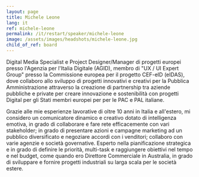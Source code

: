 ```yaml
---
layout: page
title: Michele Leone
lang: it
ref: michele-leone
permalink: /it/restart/speaker/michele-leone
image: /assets/images/headshots/michele-leone.jpg
child_of_ref: board
---
```


Digital Media Specialist e Project Designer/Manager di progetti europei presso l'Agenzia per l'Italia Digitale (AGID), membro di "UX / UI Expert Group" presso la Commissione europea per il progetto CEF-eID (eIDAS), dove collaboro allo sviluppo di progetti innovativi e creativi per la Pubblica Amministrazione attraverso la creazione di partnership tra aziende pubbliche e private per creare innovazione e sostenibilità con progetti Digital per gli Stati membri europei per per le PAC e PAL italiane.

Grazie alle mie esperienze lavorative di oltre 10 anni in Italia e all'estero, mi considero un comunicatore dinamico e creativo dotato di intelligenza emotiva, in grado di collaborare e fare rete efficacemente con vari stakeholder; in grado di presentare azioni e campagne marketing ad un pubblico diversificato e negoziare accordi con i venditori; collaboro con varie agenzie e società governative. Esperto nella pianificazione strategica e in grado di definire le priorità, multi-task e raggiungere obiettivi nel tempo e nel budget, come quando ero Direttore Commerciale in Australia, in grado di sviluppare e fornire progetti industriali su larga scala per le società estere.
